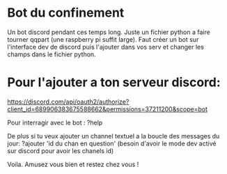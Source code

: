 # Bot du confinement
Un bot discord pendant ces temps long. Juste un fichier python a faire tourner qqpart (une raspberry pi suffit large). Faut créer un bot sur l'interface dev de discord puis l'ajouter dans vos serv et changer les champs dans le fichier python.

# Pour l'ajouter a ton serveur discord:
https://discord.com/api/oauth2/authorize?client_id=689906383675588662&permissions=37211200&scope=bot

Pour interragir avec le bot : ?help

De plus si tu veux ajouter un channel textuel a la boucle des messages du jour:
?ajouter 'id du chan en question'
(besoin d'avoir le mode dev activé sur discord pour avoir les chanels id)

Voila. Amusez vous bien et restez chez vous !

